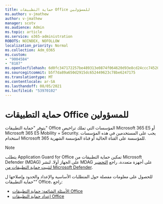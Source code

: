 ```yaml
---
title: حماية التطبيقات Office للمسؤولين
ms.author: v-jmathew
author: v-jmathew
manager: scotv
ms.audience: Admin
ms.topic: article
ms.service: o365-administration
ROBOTS: NOINDEX, NOFOLLOW
localization_priority: Normal
ms.collection: Adm_O365
ms.custom:
- "9004584"
- "8187"
ms.openlocfilehash: 6d0fc347172257be489313e0874f064620d93e8cd24ccc74520954e7427bcd95
ms.sourcegitcommit: b5f7da89a650d2915dc652449623c78be6247175
ms.translationtype: MT
ms.contentlocale: ar-SA
ms.lasthandoff: 08/05/2021
ms.locfileid: "53970102"
---
```

# <a name="application-guard-for-office-for-admins"></a>حماية التطبيقات Office للمسؤولين

يتوفر "حماية التطبيقات" Office المؤسسات التي تملك تراخيص Microsoft 365 E5 أو Microsoft 365 E5 Mobility + Security. يجب على المستخدمين في هذه المؤسسات استخدام Microsoft 365 للمؤسسة على القناة الحالية أو قناة المؤسسة الشهرية.

> [!NOTE]
> يتطلب Application Guard for Office تمكين حماية التطبيقات من Microsoft Defender (MDAG) على الجهاز أولا. لنشر MDAG على أجهزة متعددة، راجع [التحضير لتثبيت حماية التطبيقات من Microsoft Defender](https://docs.microsoft.com/windows/security/threat-protection/microsoft-defender-application-guard/install-md-app-guard).

للحصول على معلومات مفصلة حول المتطلبات الأساسية والإعداد والحدود وإصلاحها ل "حماية التطبيقات" Office، راجع:

- [الأسئلة الشائعة: حماية التطبيقات Office](https://support.microsoft.com/office/application-guard-for-office-9e0fb9c2-ffad-43bf-8ba3-78f785fdba46)
- [إعداد حماية التطبيقات Office](https://docs.microsoft.com/microsoft-365/security/office-365-security/install-app-guard)
